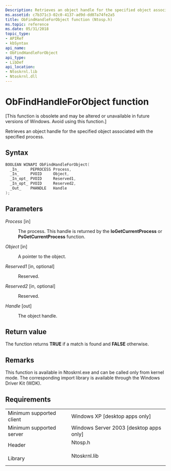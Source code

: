 ```yaml
---
Description: Retrieves an object handle for the specified object associated with the specified process.
ms.assetid: c7b371c3-02c0-4137-ad9d-dd07a74fe2a5
title: ObFindHandleForObject function (Ntosp.h)
ms.topic: reference
ms.date: 05/31/2018
topic_type: 
- APIRef
- kbSyntax
api_name: 
- ObFindHandleForObject
api_type: 
- LibDef
api_location: 
- Ntoskrnl.lib
- Ntoskrnl.dll
---
```


# ObFindHandleForObject function

\[This function is obsolete and may be altered or unavailable in future versions of Windows. Avoid using this function.\]

Retrieves an object handle for the specified object associated with the specified process.

## Syntax


```C++
BOOLEAN WINAPI ObFindHandleForObject(
  _In_     PEPROCESS Process,
  _In_     PVOID     Object,
  _In_opt_ PVOID     Reserved1,
  _In_opt_ PVOID     Reserved2,
  _Out_    PHANDLE   Handle
);
```



## Parameters

<dl> <dt>

*Process* \[in\]
</dt> <dd>

The process. This handle is returned by the **IoGetCurrentProcess** or **PsGetCurrentProcess** function.

</dd> <dt>

*Object* \[in\]
</dt> <dd>

A pointer to the object.

</dd> <dt>

*Reserved1* \[in, optional\]
</dt> <dd>

Reserved.

</dd> <dt>

*Reserved2* \[in, optional\]
</dt> <dd>

Reserved.

</dd> <dt>

*Handle* \[out\]
</dt> <dd>

The object handle.

</dd> </dl>

## Return value

The function returns **TRUE** if a match is found and **FALSE** otherwise.

## Remarks

This function is available in Ntoskrnl.exe and can be called only from kernel mode. The corresponding import library is available through the Windows Driver Kit (WDK).

## Requirements



|                                     |                                                                                         |
|-------------------------------------|-----------------------------------------------------------------------------------------|
| Minimum supported client<br/> | Windows XP \[desktop apps only\]<br/>                                             |
| Minimum supported server<br/> | Windows Server 2003 \[desktop apps only\]<br/>                                    |
| Header<br/>                   | <dl> <dt>Ntosp.h</dt> </dl>      |
| Library<br/>                  | <dl> <dt>Ntoskrnl.lib</dt> </dl> |



 

 




